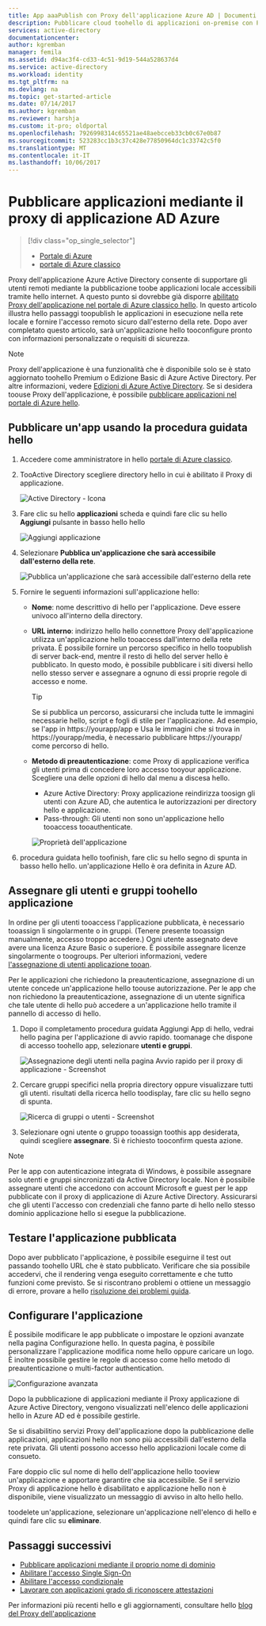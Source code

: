 ```yaml
---
title: App aaaPublish con Proxy dell'applicazione Azure AD | Documenti Microsoft
description: Pubblicare cloud toohello di applicazioni on-premise con Proxy dell'applicazione Azure Active Directory nel portale classico hello.
services: active-directory
documentationcenter: 
author: kgremban
manager: femila
ms.assetid: d94ac3f4-cd33-4c51-9d19-544a528637d4
ms.service: active-directory
ms.workload: identity
ms.tgt_pltfrm: na
ms.devlang: na
ms.topic: get-started-article
ms.date: 07/14/2017
ms.author: kgremban
ms.reviewer: harshja
ms.custom: it-pro; oldportal
ms.openlocfilehash: 7926998314c65521ae48aebcceb33cb0c67e0b87
ms.sourcegitcommit: 523283cc1b3c37c428e77850964dc1c33742c5f0
ms.translationtype: MT
ms.contentlocale: it-IT
ms.lasthandoff: 10/06/2017
---
```

# <a name="publish-applications-using-azure-ad-application-proxy"></a>Pubblicare applicazioni mediante il proxy di applicazione AD Azure

> [!div class="op_single_selector"]
> * [Portale di Azure](application-proxy-publish-azure-portal.md)
> * [portale di Azure classico](active-directory-application-proxy-publish.md)

Proxy dell'applicazione Azure Active Directory consente di supportare gli utenti remoti mediante la pubblicazione toobe applicazioni locale accessibili tramite hello internet. A questo punto si dovrebbe già disporre [abilitato Proxy dell'applicazione nel portale di Azure classico hello](active-directory-application-proxy-enable.md). In questo articolo illustra hello passaggi toopublish le applicazioni in esecuzione nella rete locale e fornire l'accesso remoto sicuro dall'esterno della rete. Dopo aver completato questo articolo, sarà un'applicazione hello tooconfigure pronto con informazioni personalizzate o requisiti di sicurezza.

> [!NOTE]
> Proxy dell'applicazione è una funzionalità che è disponibile solo se è stato aggiornato toohello Premium o Edizione Basic di Azure Active Directory. Per altre informazioni, vedere [Edizioni di Azure Active Directory](active-directory-editions.md). Se si desidera toouse Proxy dell'applicazione, è possibile [pubblicare applicazioni nel portale di Azure hello](application-proxy-publish-azure-portal.md).

## <a name="publish-an-app-using-hello-wizard"></a>Pubblicare un'app usando la procedura guidata hello
1. Accedere come amministratore in hello [portale di Azure classico](https://manage.windowsazure.com/).
2. TooActive Directory scegliere directory hello in cui è abilitato il Proxy di applicazione.
   
    ![Active Directory - Icona](./media/active-directory-application-proxy-publish/ad_icon.png)
3. Fare clic su hello **applicazioni** scheda e quindi fare clic su hello **Aggiungi** pulsante in basso hello hello
   
    ![Aggiungi applicazione](./media/active-directory-application-proxy-publish/aad_appproxy_selectdirectory.png)
4. Selezionare **Pubblica un'applicazione che sarà accessibile dall'esterno della rete**.
   
    ![Pubblica un'applicazione che sarà accessibile dall'esterno della rete](./media/active-directory-application-proxy-publish/aad_appproxy_addapp.png)
5. Fornire le seguenti informazioni sull'applicazione hello:
   
   * **Nome**: nome descrittivo di hello per l'applicazione. Deve essere univoco all'interno della directory.
   * **URL interno**: indirizzo hello hello connettore Proxy dell'applicazione utilizza un'applicazione hello tooaccess dall'interno della rete privata. È possibile fornire un percorso specifico in hello toopublish di server back-end, mentre il resto di hello del server hello è pubblicato. In questo modo, è possibile pubblicare i siti diversi hello nello stesso server e assegnare a ognuno di essi proprie regole di accesso e nome.
     
     > [!TIP]
     > Se si pubblica un percorso, assicurarsi che includa tutte le immagini necessarie hello, script e fogli di stile per l'applicazione. Ad esempio, se l'app in https://yourapp/app e Usa le immagini che si trova in https://yourapp/media, è necessario pubblicare https://yourapp/ come percorso di hello.
     > 
     > 
   * **Metodo di preautenticazione**: come Proxy di applicazione verifica gli utenti prima di concedere loro accesso tooyour applicazione. Scegliere una delle opzioni di hello dal menu a discesa hello.
     
     * Azure Active Directory: Proxy applicazione reindirizza toosign gli utenti con Azure AD, che autentica le autorizzazioni per directory hello e applicazione.
     * Pass-through: Gli utenti non sono un'applicazione hello tooaccess tooauthenticate.
     
     ![Proprietà dell'applicazione](./media/active-directory-application-proxy-publish/aad_appproxy_appproperties.png)  
6. procedura guidata hello toofinish, fare clic su hello segno di spunta in basso hello hello. un'applicazione Hello è ora definita in Azure AD.

## <a name="assign-users-and-groups-toohello-application"></a>Assegnare gli utenti e gruppi toohello applicazione
In ordine per gli utenti tooaccess l'applicazione pubblicata, è necessario tooassign li singolarmente o in gruppi. (Tenere presente tooassign manualmente, accesso troppo accedere.) Ogni utente assegnato deve avere una licenza Azure Basic o superiore. È possibile assegnare licenze singolarmente o toogroups. Per ulteriori informazioni, vedere [l'assegnazione di utenti applicazione tooan](active-directory-applications-guiding-developers-assigning-users.md). 

Per le applicazioni che richiedono la preautenticazione, assegnazione di un utente concede un'applicazione hello toouse autorizzazione. Per le app che non richiedono la preautenticazione, assegnazione di un utente significa che tale utente di hello può accedere a un'applicazione hello tramite il pannello di accesso di hello.

1. Dopo il completamento procedura guidata Aggiungi App di hello, vedrai hello pagina per l'applicazione di avvio rapido. toomanage che dispone di accesso toohello app, selezionare **utenti e gruppi**.
   
    ![Assegnazione degli utenti nella pagina Avvio rapido per il proxy di applicazione - Screenshot](./media/active-directory-application-proxy-publish/aad_appproxy_usersgroups.png)
2. Cercare gruppi specifici nella propria directory oppure visualizzare tutti gli utenti. risultati della ricerca hello toodisplay, fare clic su hello segno di spunta.
   
      ![Ricerca di gruppi o utenti - Screenshot](./media/active-directory-application-proxy-publish/aad_appproxy_search.png)
3. Selezionare ogni utente o gruppo tooassign toothis app desiderata, quindi scegliere **assegnare**. Si è richiesto tooconfirm questa azione.

> [!NOTE]
> Per le app con autenticazione integrata di Windows, è possibile assegnare solo utenti e gruppi sincronizzati da Active Directory locale. Non è possibile assegnare utenti che accedono con account Microsoft e guest per le app pubblicate con il proxy di applicazione di Azure Active Directory. Assicurarsi che gli utenti l'accesso con credenziali che fanno parte di hello nello stesso dominio applicazione hello si esegue la pubblicazione.
> 
> 

## <a name="test-your-published-application"></a>Testare l'applicazione pubblicata
Dopo aver pubblicato l'applicazione, è possibile eseguirne il test out passando toohello URL che è stato pubblicato. Verificare che sia possibile accedervi, che il rendering venga eseguito correttamente e che tutto funzioni come previsto. Se si riscontrano problemi o ottiene un messaggio di errore, provare a hello [risoluzione dei problemi guida](active-directory-application-proxy-troubleshoot.md).

## <a name="configure-your-application"></a>Configurare l'applicazione
È possibile modificare le app pubblicate o impostare le opzioni avanzate nella pagina Configurazione hello. In questa pagina, è possibile personalizzare l'applicazione modifica nome hello oppure caricare un logo. È inoltre possibile gestire le regole di accesso come hello metodo di preautenticazione o multi-factor authentication.

![Configurazione avanzata](./media/active-directory-application-proxy-publish/aad_appproxy_configure.png)

Dopo la pubblicazione di applicazioni mediante il Proxy applicazione di Azure Active Directory, vengono visualizzati nell'elenco delle applicazioni hello in Azure AD ed è possibile gestirle.

Se si disabilitino servizi Proxy dell'applicazione dopo la pubblicazione delle applicazioni, applicazioni hello non sono più accessibili dall'esterno della rete privata. Gli utenti possono accesso hello applicazioni locale come di consueto.

Fare doppio clic sul nome di hello dell'applicazione hello tooview un'applicazione e apportare garantire che sia accessibile. Se il servizio Proxy di applicazione hello è disabilitato e applicazione hello non è disponibile, viene visualizzato un messaggio di avviso in alto hello hello.

toodelete un'applicazione, selezionare un'applicazione nell'elenco di hello e quindi fare clic su **eliminare**.

## <a name="next-steps"></a>Passaggi successivi
* [Pubblicare applicazioni mediante il proprio nome di dominio](active-directory-application-proxy-custom-domains.md)
* [Abilitare l'accesso Single Sign-On](active-directory-application-proxy-sso-using-kcd.md)
* [Abilitare l'accesso condizionale](active-directory-application-proxy-conditional-access.md)
* [Lavorare con applicazioni grado di riconoscere attestazioni](active-directory-application-proxy-claims-aware-apps.md)

Per informazioni più recenti hello e gli aggiornamenti, consultare hello [blog del Proxy dell'applicazione](http://blogs.technet.com/b/applicationproxyblog/)

